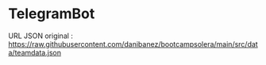# TelegramBot

URL JSON original : https://raw.githubusercontent.com/danibanez/bootcampsolera/main/src/data/teamdata.json
